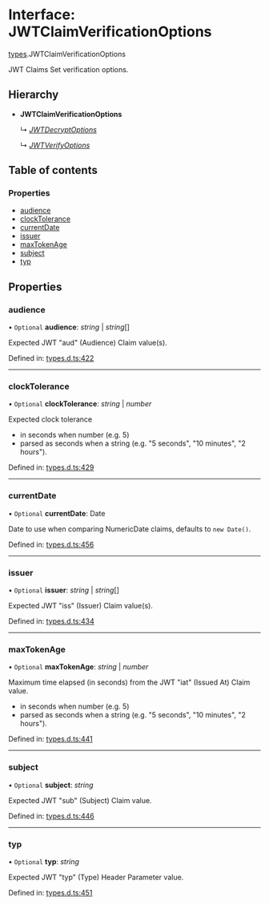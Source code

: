# Interface: JWTClaimVerificationOptions

[types](../modules/types.md).JWTClaimVerificationOptions

JWT Claims Set verification options.

## Hierarchy

* **JWTClaimVerificationOptions**

  ↳ [*JWTDecryptOptions*](jwt_decrypt.jwtdecryptoptions.md)

  ↳ [*JWTVerifyOptions*](jwt_verify.jwtverifyoptions.md)

## Table of contents

### Properties

- [audience](types.jwtclaimverificationoptions.md#audience)
- [clockTolerance](types.jwtclaimverificationoptions.md#clocktolerance)
- [currentDate](types.jwtclaimverificationoptions.md#currentdate)
- [issuer](types.jwtclaimverificationoptions.md#issuer)
- [maxTokenAge](types.jwtclaimverificationoptions.md#maxtokenage)
- [subject](types.jwtclaimverificationoptions.md#subject)
- [typ](types.jwtclaimverificationoptions.md#typ)

## Properties

### audience

• `Optional` **audience**: *string* \| *string*[]

Expected JWT "aud" (Audience) Claim value(s).

Defined in: [types.d.ts:422](https://github.com/panva/jose/blob/v3.10.0/src/types.d.ts#L422)

___

### clockTolerance

• `Optional` **clockTolerance**: *string* \| *number*

Expected clock tolerance
- in seconds when number (e.g. 5)
- parsed as seconds when a string (e.g. "5 seconds", "10 minutes", "2 hours").

Defined in: [types.d.ts:429](https://github.com/panva/jose/blob/v3.10.0/src/types.d.ts#L429)

___

### currentDate

• `Optional` **currentDate**: Date

Date to use when comparing NumericDate claims, defaults to `new Date()`.

Defined in: [types.d.ts:456](https://github.com/panva/jose/blob/v3.10.0/src/types.d.ts#L456)

___

### issuer

• `Optional` **issuer**: *string* \| *string*[]

Expected JWT "iss" (Issuer) Claim value(s).

Defined in: [types.d.ts:434](https://github.com/panva/jose/blob/v3.10.0/src/types.d.ts#L434)

___

### maxTokenAge

• `Optional` **maxTokenAge**: *string* \| *number*

Maximum time elapsed (in seconds) from the JWT "iat" (Issued At) Claim value.
- in seconds when number (e.g. 5)
- parsed as seconds when a string (e.g. "5 seconds", "10 minutes", "2 hours").

Defined in: [types.d.ts:441](https://github.com/panva/jose/blob/v3.10.0/src/types.d.ts#L441)

___

### subject

• `Optional` **subject**: *string*

Expected JWT "sub" (Subject) Claim value.

Defined in: [types.d.ts:446](https://github.com/panva/jose/blob/v3.10.0/src/types.d.ts#L446)

___

### typ

• `Optional` **typ**: *string*

Expected JWT "typ" (Type) Header Parameter value.

Defined in: [types.d.ts:451](https://github.com/panva/jose/blob/v3.10.0/src/types.d.ts#L451)
